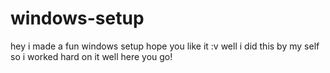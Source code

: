 # windows-setup
hey i made a fun windows setup hope you like it :v 
well i did this by my self so i worked hard on it  well here you go!
